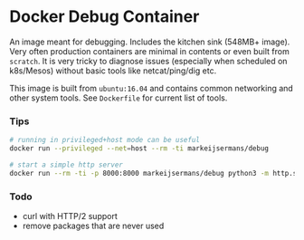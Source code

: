 Docker Debug Container
======================

An image meant for debugging. Includes the kitchen sink (548MB+ image). Very often production containers are minimal in contents or even built from `scratch`. It is very tricky to diagnose issues (especially when scheduled on k8s/Mesos) without basic tools like netcat/ping/dig etc.  

This image is built from `ubuntu:16.04` and contains common networking and other system tools. See `Dockerfile` for current list of tools.

### Tips
```sh
# running in privileged+host mode can be useful
docker run --privileged --net=host --rm -ti markeijsermans/debug

# start a simple http server
docker run --rm -ti -p 8000:8000 markeijsermans/debug python3 -m http.server
```

### Todo
* curl with HTTP/2 support
* remove packages that are never used
